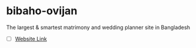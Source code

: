 # bibaho-ovijan

The largest & smartest matrimony and wedding planner site in Bangladesh

- [ ] [Website Link](https://bibahoovijan.com)


